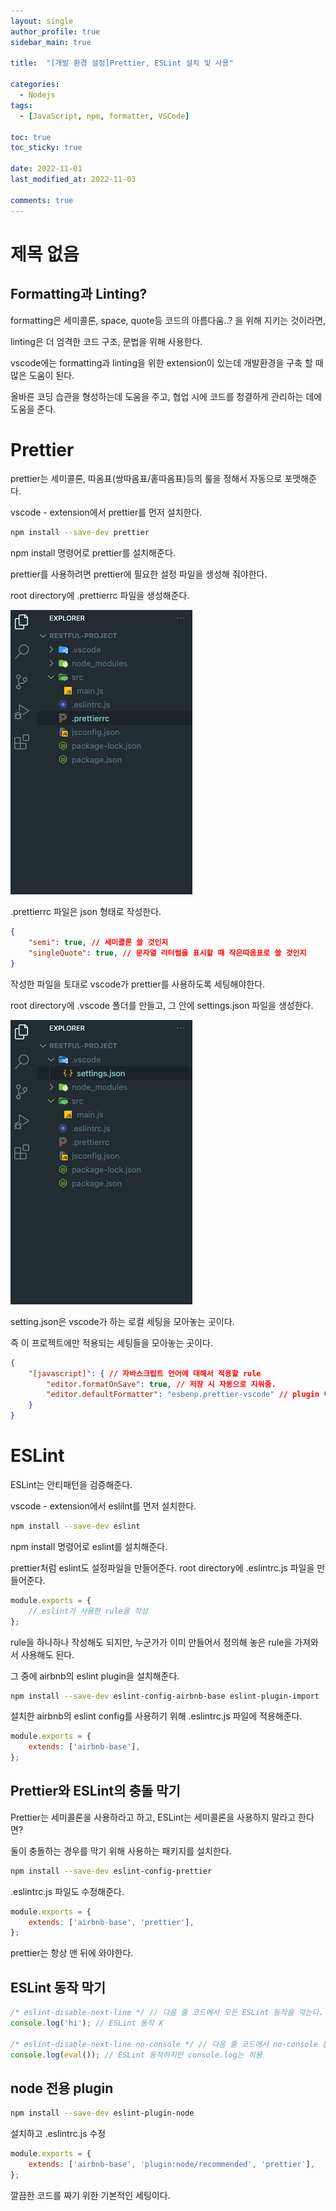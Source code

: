 ```yaml
---
layout: single
author_profile: true
sidebar_main: true

title:  "[개발 환경 설정]Prettier, ESLint 설치 및 사용"

categories:
  - Nodejs
tags:
  - [JavaScript, npm, formatter, VSCode]

toc: true
toc_sticky: true
 
date: 2022-11-01
last_modified_at: 2022-11-03

comments: true
---
```

# 제목 없음

## 

## Formatting과 Linting?

formatting은 세미콜론, space, quote등 코드의 아름다움..? 을 위해 지키는 것이라면,

linting은 더 엄격한 코드 구조, 문법을 위해 사용한다.

vscode에는 formatting과 linting을 위한 extension이 있는데 개발환경을 구축 할 때 많은 도움이 된다.

올바른 코딩 습관을 형성하는데 도움을 주고, 협업 시에 코드를 청결하게 관리하는 데에 도움을 준다.

# Prettier

prettier는 세미콜론, 따옴표(쌍따옴표/홑따옴표)등의 룰을 정해서 자동으로 포맷해준다.

vscode - extension에서 prettier를 먼저 설치한다.

```bash
npm install --save-dev prettier
```

npm install 명령어로 prettier를 설치해준다.

prettier를 사용하려면 prettier에 필요한 설정 파일을 생성해 줘야한다.

root directory에 .prettierrc 파일을 생성해준다.

![스크린샷 2022-11-03 오후 9.26.06.png](../img/1.png)

.prettierrc 파일은 json 형태로 작성한다.

```json
{
	"semi": true, // 세미콜론 쓸 것인지
	"singleQuote": true, // 문자열 리터럴을 표시할 때 작은따옴표로 쓸 것인지
} 	
```

작성한 파일을 토대로 vscode가 prettier를 사용하도록 세팅해야한다.

root directory에 .vscode 폴더를 만들고, 그 안에 settings.json 파일을 생성한다.

![스크린샷 2022-11-03 오후 9.34.02.png](../img/2.png)

setting.json은 vscode가 하는 로컬 세팅을 모아놓는 곳이다.

즉 이 프로젝트에만 적용되는 세팅들을 모아놓는 곳이다.

```json
{
	"[javascript]": { // 자바스크립트 언어에 대해서 적용할 rule
		"editor.formatOnSave": true, // 저장 시 자동으로 지워줌.
		"editor.defaultFormatter": "esbenp.prettier-vscode" // plugin 이름
	}
}
```

# ESLint

ESLint는 안티패턴을 검증해준다.

vscode - extension에서 eslilnt를 먼저 설치한다.

```bash
npm install --save-dev eslint
```

npm install 명령어로 eslint를 설치해준다.

prettier처럼 eslint도 설정파일을 만들어준다. root directory에 .eslintrc.js 파일을 만들어준다.

```jsx
module.exports = {
	// eslint가 사용한 rule을 작성
};
```

rule을 하나하나 작성해도 되지만, 누군가가 이미 만들어서 정의해 놓은 rule을 가져와서 사용해도 된다.

그 중에 airbnb의 eslint plugin을 설치해준다.

```bash
npm install --save-dev eslint-config-airbnb-base eslint-plugin-import
```

설치한 airbnb의 eslint config를 사용하기 위해 .eslintrc.js 파일에 적용해준다.

```jsx
module.exports = {
	extends: ['airbnb-base'],
};
```

## Prettier와 ESLint의 충돌 막기

Prettier는 세미콜론을 사용하라고 하고, ESLint는 세미콜론을 사용하지 말라고 한다면?

둘이 충돌하는 경우를 막기 위해 사용하는 패키지를 설치한다.

```bash
npm install --save-dev eslint-config-prettier
```

.eslintrc.js 파일도 수정해준다.

```jsx
module.exports = {
	extends: ['airbnb-base', 'prettier'],
};
```

prettier는 항상 맨 뒤에 와야한다.

## ESLint 동작 막기

```jsx
/* eslint-disable-next-line */ // 다음 줄 코드에서 모든 ESLint 동작을 막는다.
console.log('hi'); // ESLint 동작 X

/* eslint-disable-next-line no-console */ // 다음 줄 코드에서 no-console 동작만 막는다.
console.log(eval()); // ESLint 동작하지만 console.log는 허용
```

## node 전용 plugin

```bash
npm install --save-dev eslint-plugin-node
```

설치하고 .eslintrc.js 수정

```jsx
module.exports = {
	extends: ['airbnb-base', 'plugin:node/recommended', 'prettier'],
};
```

깔끔한 코드를 짜기 위한 기본적인 세팅이다.